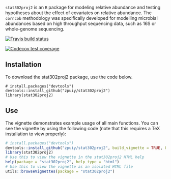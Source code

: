 `stat302proj2` is an `R` package for modeling relative abundance and testing hypotheses about the effect of covariates on relative abundance. The `corncob` methodology was specifically developed for modelling microbial abundances based on high throughput sequencing data, such as 16S or whole-genome sequencing.


<!-- badges: start -->
  [![Travis build status](https://travis-ci.com/zpuiy/stat302proj2.svg?branch=master)](https://travis-ci.com/zpuiy/stat302proj2)
  
  [![Codecov test coverage](https://codecov.io/gh/zpuiy/stat302proj2/branch/master/graph/badge.svg)](https://codecov.io/gh/zpuiy/stat302proj2?branch=master)
  <!-- badges: end -->
  
## Installation

To download the stat302proj2 package, use the code below.

``` r{eval = FALSE}
# install.packages("devtools")
devtools::install_github("zpuiy/stat302proj2")
library(stat302proj2)
```

## Use

The vignette demonstrates example usage of all main functions. You can see the vignette by using the following code (note that this requires a TeX installation to view properly):


``` r
# install.packages("devtools")
devtools::install_github("zpuiy/stat302proj2", build_vignette = TRUE, build_opts = c())
library(stat302proj2)
# Use this to view the vignette in the stat302proj2 HTML help
help(package = "stat302proj2", help_type = "html")
# Use this to view the vignette as an isolated HTML file
utils::browseVignettes(package = "stat302proj2")
```
